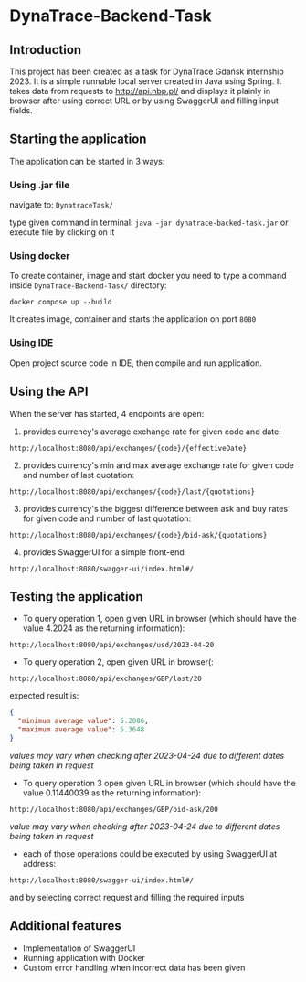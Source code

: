 # DynaTrace-Backend-Task

## Introduction

This project has been created as a task for DynaTrace Gdańsk internship 2023. It is a simple runnable local server created in Java using Spring. It takes data from requests to http://api.nbp.pl/ and displays it plainly in browser after using correct URL or by using SwaggerUI and filling input fields.

## Starting the application

The application can be started in 3 ways:

### Using .jar file

navigate to: `DynatraceTask/`

type given command in terminal: `java -jar dynatrace-backed-task.jar`
or execute file by clicking on it

### Using docker
To create container, image and start docker you need to type a command inside `DynaTrace-Backend-Task/` directory:

`docker compose up --build`

It creates image, container and starts the application on port `8080`

### Using IDE

Open project source code in IDE, then compile and run application.

## Using the API
When the server has started, 4 endpoints are open:

1. provides currency's average exchange rate for given code and date:
```
http://localhost:8080/api/exchanges/{code}/{effectiveDate}
```
2. provides currency's min and max average exchange rate for given code and number of last quotation:
```
http://localhost:8080/api/exchanges/{code}/last/{quotations}
```
3. provides currency's the biggest difference between ask and buy rates for given code and number of last quotation:
```
http://localhost:8080/api/exchanges/{code}/bid-ask/{quotations}
```
4. provides SwaggerUI for a simple front-end
```
http://localhost:8080/swagger-ui/index.html#/
```


## Testing the application
- To query operation 1, open given URL in browser (which should have the value 4.2024 as the returning information):
```
http://localhost:8080/api/exchanges/usd/2023-04-20
```
- To query operation 2, open given URL in browser(:
```
http://localhost:8080/api/exchanges/GBP/last/20
```
expected result is:
```json
{
  "minimum average value": 5.2086,
  "maximum average value": 5.3648
}
```
*values may vary when checking after 2023-04-24 due to different dates being taken in request*


- To query operation 3 open given URL in browser (which should have the value 0.11440039 as the returning information):
```
http://localhost:8080/api/exchanges/GBP/bid-ask/200
```
*value may vary when checking after 2023-04-24 due to different dates being taken in request*


- each of those operations could be executed by using SwaggerUI at address:
```
http://localhost:8080/swagger-ui/index.html#/
```
and by selecting correct request and filling the required inputs

## Additional features

- Implementation of SwaggerUI
- Running application with Docker
- Custom error handling when incorrect data has been given 

